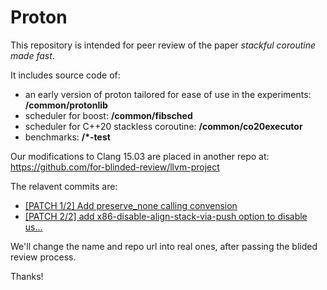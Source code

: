 # Proton

This repository is intended for peer review of the paper _stackful coroutine made fast_. 

It includes source code of:
* an early version of proton tailored for ease of use in the experiments: **/common/protonlib**
* scheduler for boost: **/common/fibsched**
* scheduler for C++20 stackless coroutine: **/common/co20executor**
* benchmarks: **/*-test**

Our modifications to Clang 15.03 are placed in another repo at: https://github.com/for-blinded-review/llvm-project

The relavent commits are:
* [[PATCH 1/2] Add preserve_none calling convension](https://github.com/for-blinded-review/llvm-project/commit/4aed4ec8b32a3abc24f805d2a68e5d3903e19f45)
* [[PATCH 2/2] add x86-disable-align-stack-via-push option to disable us…](https://github.com/for-blinded-review/llvm-project/commit/2e84059271faacccbb9a7d25347a7d56681cf294)


We'll change the name and repo url into real ones, after passing the blided review process.


Thanks!

